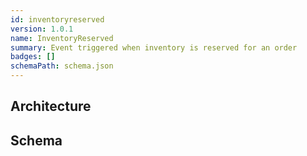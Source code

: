 ```yaml
---
id: inventoryreserved
version: 1.0.1
name: InventoryReserved
summary: Event triggered when inventory is reserved for an order
badges: []
schemaPath: schema.json
---
```

## Architecture
<NodeGraph />


## Schema
<SchemaViewer file="schema.json" title="Message Schema" maxHeight="500" />
